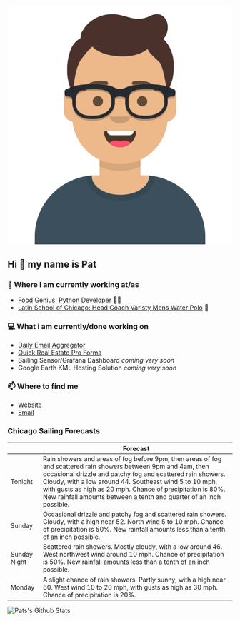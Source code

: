 [![Social banner for p-j-falconer](https://raw.githubusercontent.com/P-J-FALCONER/P-J-FALCONER/master/assets/avataaars.svg)](https://patfalconer.com/)
## Hi :wave: my name is Pat

### 💼 Where I am currently working at/as
- [Food Genius: Python Developer](https://getfoodgenius.com/) 🍔🐍
- [Latin School of Chicago: Head Coach Varisty Mens Water Polo](https://www.latinschool.org/) 🤽


### 💻 What i am currently/done working on
 - [Daily Email Aggregator](https://github.com/P-J-FALCONER/dott_daily_mail)
 - [Quick Real Estate Pro Forma](https://github.com/P-J-FALCONER/henry)
 - Sailing Sensor/Grafana Dashboard *coming very soon*
 - Google Earth KML Hosting Solution *coming very soon*

### 📫 Where to find me
 - [Website](https://patfalconer.com/)
 - [Email](mailto:patrick.j.falconer@gmail.com)


### Chicago Sailing Forecasts
|   | Forecast  |
|---|---|
| Tonight | Rain showers and areas of fog before 9pm, then areas of fog and scattered rain showers between 9pm and 4am, then occasional drizzle and patchy fog and scattered rain showers. Cloudy, with a low around 44. Southeast wind 5 to 10 mph, with gusts as high as 20 mph. Chance of precipitation is 80%. New rainfall amounts between a tenth and quarter of an inch possible. |
| Sunday | Occasional drizzle and patchy fog and scattered rain showers. Cloudy, with a high near 52. North wind 5 to 10 mph. Chance of precipitation is 50%. New rainfall amounts less than a tenth of an inch possible. |
| Sunday Night | Scattered rain showers. Mostly cloudy, with a low around 46. West northwest wind around 10 mph. Chance of precipitation is 50%. New rainfall amounts less than a tenth of an inch possible. |
| Monday | A slight chance of rain showers. Partly sunny, with a high near 60. West wind 10 to 20 mph, with gusts as high as 30 mph. Chance of precipitation is 20%. |

![Pats's Github Stats](https://github-readme-stats.vercel.app/api?username=p-j-falconer&show_icons=true&theme=radical)
